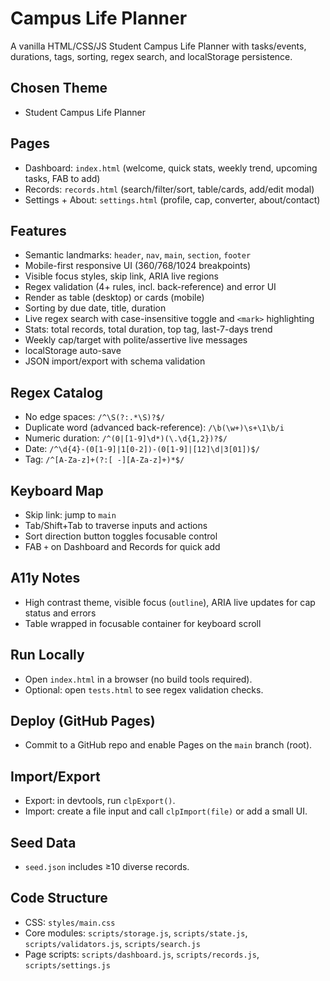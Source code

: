 # Campus Life Planner

A vanilla HTML/CSS/JS Student Campus Life Planner with tasks/events, durations, tags, sorting, regex search, and localStorage persistence.

## Chosen Theme
- Student Campus Life Planner

## Pages
- Dashboard: `index.html` (welcome, quick stats, weekly trend, upcoming tasks, FAB to add)
- Records: `records.html` (search/filter/sort, table/cards, add/edit modal)
- Settings + About: `settings.html` (profile, cap, converter, about/contact)

## Features
- Semantic landmarks: `header`, `nav`, `main`, `section`, `footer`
- Mobile-first responsive UI (360/768/1024 breakpoints)
- Visible focus styles, skip link, ARIA live regions
- Regex validation (4+ rules, incl. back-reference) and error UI
- Render as table (desktop) or cards (mobile)
- Sorting by due date, title, duration
- Live regex search with case-insensitive toggle and `<mark>` highlighting
- Stats: total records, total duration, top tag, last-7-days trend
- Weekly cap/target with polite/assertive live messages
- localStorage auto-save
- JSON import/export with schema validation

## Regex Catalog
- No edge spaces: `/^\S(?:.*\S)?$/`
- Duplicate word (advanced back-reference): `/\b(\w+)\s+\1\b/i`
- Numeric duration: `/^(0|[1-9]\d*)(\.\d{1,2})?$/`
- Date: `/^\d{4}-(0[1-9]|1[0-2])-(0[1-9]|[12]\d|3[01])$/`
- Tag: `/^[A-Za-z]+(?:[ -][A-Za-z]+)*$/`

## Keyboard Map
- Skip link: jump to `main`
- Tab/Shift+Tab to traverse inputs and actions
- Sort direction button toggles focusable control
- FAB `+` on Dashboard and Records for quick add

## A11y Notes
- High contrast theme, visible focus (`outline`), ARIA live updates for cap status and errors
- Table wrapped in focusable container for keyboard scroll

## Run Locally
- Open `index.html` in a browser (no build tools required).
- Optional: open `tests.html` to see regex validation checks.

## Deploy (GitHub Pages)
- Commit to a GitHub repo and enable Pages on the `main` branch (root).

## Import/Export
- Export: in devtools, run `clpExport()`.
- Import: create a file input and call `clpImport(file)` or add a small UI.

## Seed Data
- `seed.json` includes ≥10 diverse records.

## Code Structure
- CSS: `styles/main.css`
- Core modules: `scripts/storage.js`, `scripts/state.js`, `scripts/validators.js`, `scripts/search.js`
- Page scripts: `scripts/dashboard.js`, `scripts/records.js`, `scripts/settings.js`

